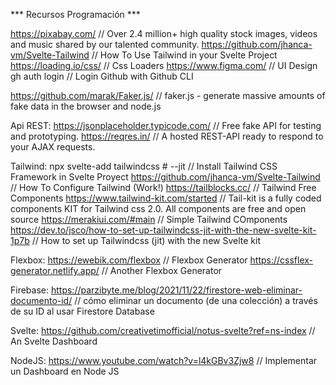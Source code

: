 
***   Recursos Programación   ***

https://pixabay.com/    // Over 2.4 million+ high quality stock images, videos and music shared by our talented community.
https://github.com/jhanca-vm/Svelte-Tailwind    // How To Use Tailwind in your Svelte Project
https://loading.io/css/   // Css Loaders
https://www.figma.com/    // UI Design
gh auth login   //  Login Github with Github CLI

https://github.com/marak/Faker.js/    // faker.js - generate massive amounts of fake data in the browser and node.js


Api REST:
https://jsonplaceholder.typicode.com/   // Free fake API for testing and prototyping.
https://reqres.in/    // A hosted REST-API ready to respond to your AJAX requests.


Tailwind:
npx svelte-add tailwindcss # --jit  // Install Tailwind CSS Framework in Svelte Proyect
https://github.com/jhanca-vm/Svelte-Tailwind  // How To Configure Tailwind (Work!)
https://tailblocks.cc/    // Tailwind Free Components
https://www.tailwind-kit.com/started    // Tail-kit is a fully coded components KIT for Tailwind css 2.0. All components are free and open source
https://merakiui.com/#main    // Simple Tailwind COmponents
https://dev.to/jsco/how-to-set-up-tailwindcss-jit-with-the-new-svelte-kit-1p7b    // How to set up Tailwindcss (jit) with the new Svelte kit


Flexbox:
https://ewebik.com/flexbox    // Flexbox Generator
https://cssflex-generator.netlify.app/    // Another Flexbox Generator


Firebase:
https://parzibyte.me/blog/2021/11/22/firestore-web-eliminar-documento-id/   // cómo eliminar un documento (de una colección) a través de su ID al usar Firestore Database


Svelte:
https://github.com/creativetimofficial/notus-svelte?ref=ns-index    // An Svelte Dashboard


NodeJS:
https://www.youtube.com/watch?v=l4kGBv3Zjw8   // Implementar un Dashboard en Node JS
